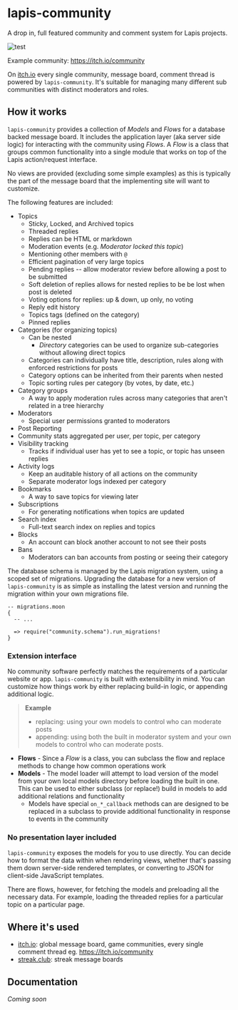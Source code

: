 # lapis-community

A drop in, full featured community and comment system for Lapis projects.

![test](https://github.com/leafo/lapis-community/workflows/test/badge.svg)

Example community: https://itch.io/community

On [itch.io](https://itch.io) every single community, message board, comment
thread is powered by `lapis-community`. It's suitable for managing many
different sub communities with distinct moderators and roles.

## How it works

`lapis-community` provides a collection of *Models* and *Flows* for a database
backed message board. It includes the application layer (aka server side logic)
for interacting with the community using *Flows*. A *Flow* is a class that
groups common functionality into a single module that works on top of the Lapis
action/request interface.

No views are provided (excluding some simple examples) as this is typically the
part of the message board that the implementing site will want to customize.

The following features are included:

* Topics
  * Sticky, Locked, and Archived topics
  * Threaded replies
  * Replies can be HTML or markdown
  * Moderation events (e.g. *Moderator locked this topic*)
  * Mentioning other members with `@`
  * Efficient pagination of very large topics
  * Pending replies -- allow moderator review before allowing a post to be submitted
  * Soft deletion of replies allows for nested replies to be be lost when post is deleted
  * Voting options for replies: up & down, up only, no voting
  * Reply edit history
  * Topics tags (defined on the category)
  * Pinned replies
* Categories (for organizing topics)
  * Can be nested
    * *Directory* categories can be used to organize sub-categories without allowing direct topics
  * Categories can individually have title, description, rules along with enforced restrictions for posts
  * Category options can be inherited from their parents when nested
  * Topic sorting rules per category (by votes, by date, etc.)
* Category groups
  * A way to apply moderation rules across many categories that aren't related in a tree hierarchy
* Moderators
  * Special user permissions granted to moderators
* Post Reporting
* Community stats aggregated per user, per topic, per category
* Visibility tracking
  * Tracks if individual user has yet to see a topic, or topic has unseen replies
* Activity logs
  * Keep an auditable history of all actions on the community
  * Separate moderator logs indexed per category
* Bookmarks
  * A way to save topics for viewing later
* Subscriptions
  * For generating notifications when topics are updated
* Search index
  * Full-text search index on replies and topics
* Blocks
  * An account can block another account to not see their posts
* Bans
  * Moderators can ban accounts from posting or seeing their category

The database schema is managed by the Lapis migration system, using a scoped
set of migrations. Upgrading the database for a new version of
`lapis-community` is as simple as installing the latest version and running the
migration within your own migrations file.


```moonscript
-- migrations.moon
{
  -- ...

  => require("community.schema").run_migrations!
}
```

### Extension interface

No community software perfectly matches the requirements of a particular
website or app. `lapis-community` is built with extensibility in mind. You can
customize how things work by either replacing build-in logic, or appending
additional logic.

> **Example**
> * replacing: using your own models to control who can moderate posts
> * appending: using both the built in moderator system and your own models to control who can moderate posts.

* **Flows** - Since a *Flow* is a class, you can subclass the flow and replace
  methods to change how common operations work
* **Models** - The model loader will attempt to load version of the model from
  your own local models directory before loading the built in one. This can be
  used to either subclass (or replace!) build in models to add additional
  relations and functionality
  * Models have special `on_*_callback` methods can are designed to be replaced
    in a subclass to provide additional functionality in response to events in
    the community

### No presentation layer included

`lapis-community` exposes the models for you to use directly. You can decide
how to format the data within when rendering views, whether that's passing them
down server-side rendered templates, or converting to JSON for client-side
JavaScript templates.

There are flows, however, for fetching the models and preloading all the
necessary data. For example, loading the threaded replies for a particular
topic on a particular page.

## Where it's used

* [itch.io](https://itch.io): global message board, game communities, every single comment thread eg. https://itch.io/community
* [streak.club](https://streak.club): streak message boards

## Documentation

*Coming soon*


